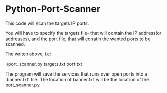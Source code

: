 # Python-Port-Scanner

This code will scan the targets IP ports.

You will have to specify the targets file- that will contain the IP address(or addresses), and the
port file, that will conatin the wanted ports to be scanned.

The writen above, i.e:

./port_scanner.py targets.txt port.txt


The program will save the services that runs over open ports into a 'banner.txt' file.
The location of banner.txt will be the location of the port_scanner.py
